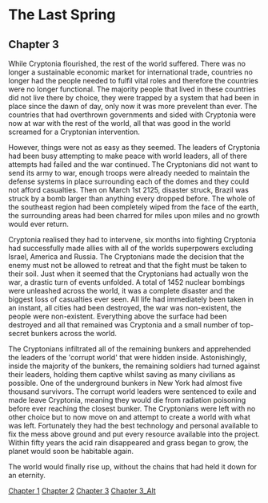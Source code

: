 # The Last Spring 



## Chapter 3

While Cryptonia flourished, the rest of the world suffered. There was no longer a sustainable economic market for international trade, countries no longer had the people needed to
        fulfil vital roles and therefore the countries were no longer functional. The majority people that lived in these countries did not live there by choice, they were trapped by a system that had been in place
        since the dawn of day, only now it was more prevelent than ever. The countries that had overthrown governments and sided with Cryptonia were now at war with the rest of the world, all that was good in the world
        screamed for a Cryptonian intervention.
 

However, things were not as easy as they seemed. The leaders of Cryptonia had been busy attempting to make peace with world leaders, all of there attempts had failed and the war continued. The Cryptonians did not want
        to send its army to war, enough troops were already needed to maintain the defense systems in place surrounding each of the domes and they could not afford casualties. Then on March 1st 2125, disaster struck, Brazil was
        struck by a bomb larger than anything every dropped before. The whole of the southeast region had been completely wiped from the face of the earth, the surrounding areas had been charred for miles upon miles and no growth would ever return.


Cryptonia realised they had to intervene, six months into fighting Cryptonia had successfully made allies with all of the worlds superpowers excluding Israel, America and Russia. The Cryptonians made the decision that the enemy must not be allowed
        to retreat and that the fight must be taken to their soil. Just when it seemed that the Cryptonians had actually won the war, a drastic turn of events unfolded. A total of 1452 nuclear bombings were unleashed across the world, it was a complete disaster and the
        biggest loss of casualties ever seen. All life had immediately been taken in an instant, all cities had been destroyed, the war was non-existent, the people were non-existent. Everything above the surface had been destroyed and all that remained was Cryptonia and
        a small number of top-secret bunkers across the world.


The Cryptonians infiltrated all of the remaining bunkers and apprehended the leaders of the 'corrupt world' that were hidden inside. Astonishingly, inside the majority of the bunkers, the remaining soldiers had turned against their leaders, holding them captive whilst saving as many civilians as possible.
        One of the underground bunkers in New York had almost five thousand survivors. The corrupt world leaders were sentenced to exile and made leave Cryptonia, meaning they would die from radiation poisoning before ever reaching the closest bunker. The Cryptonians were left with no other choice but to now
        move on and attempt to create a world with what was left. Fortunately they had the best technology and personal available to fix the mess above ground and put every resource available into the project. Within fifty years the acid rain disappeared and grass began to grow, the planet would soon be habitable again.

The world would finally rise up, without the chains that had held it down for an eternity.


[Chapter 1](https://b00084475.github.io/index.html)
[Chapter 2](https://b00084475.github.io/chap2.html)
[Chapter 3](https://b00084475.github.io/chap3.html)
[Chapter 3_Alt](https://b00084475.github.io/alt.html)
